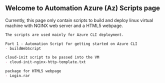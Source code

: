 ## Welcome to Automation Azure (Az) Scripts page

Currently, this page only contain scripts to build and deploy linux virtual machine with NGINX web server and a HTML5 webpage.

```markdown
The scripts are used mainly for Azure CLI deployment.

Part 1 - Automation Script for getting started on Azure CLI
- buildWebScript

cloud-init script to be passed into the VM
- cloud-init-nginx-http-template.txt

package for HTML5 webpage
- Login.rar
